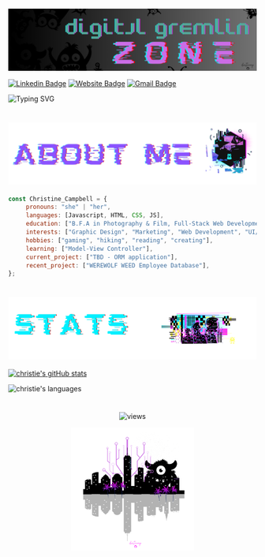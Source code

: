 ![banner](./gremlicious/header.png)

[![Linkedin Badge](https://img.shields.io/badge/-hotpink?style=flat&logo=Linkedin&logoColor=white&link=https://www.linkedin.com/in/christiecamphoto/)](https://www.linkedin.com/in/christiecamphoto/)
[![Website Badge](https://img.shields.io/badge/-purple?style=flat&logo=Google-Chrome&logoColor=white&link=https://christiecamp.com)](https://christiecamp.com)
[![Gmail Badge](https://img.shields.io/badge/-skyblue?style=flat&logo=Gmail&logoColor=white&link=mailto:christiecamphoto@gmail.com)](mailto:christiecamphoto@gmail.com)

![Typing SVG](https://readme-typing-svg.demolab.com/?lines=hello+there;welcome+gremlins)

#

### ![about-me](./gremlicious/1.png)

```javascript
const Christine_Campbell = {
     pronouns: "she" | "her",
     languages: [Javascript, HTML, CSS, JS],
     education: ["B.F.A in Photography & Film, Full-Stack Web Development Bootcamp"],
     interests: ["Graphic Design", "Marketing", "Web Development", "UI/UX", "Game Development", "DevOps"],
     hobbies: ["gaming", "hiking", "reading", "creating"],
     learning: ["Model-View Controller"],
     current_project: ["TBD - ORM application"],
     recent_project: ["WEREWOLF WEED Employee Database"],
};
```

#

### ![my-stats](./gremlicious/2.png)

[![christie's gitHub stats](https://github-readme-stats.vercel.app/api?username=christiecamp&theme=synthwave)](https://github.com/christiecamp)

![christie's languages](https://github-readme-stats.vercel.app/api/top-langs?username=christiecamp&show_icons=true&locale=en&layout=compact&theme=synthwave)


<!-- ![Snake animation](https://github.com/christiecamp/christiecamp/blob/output/github-contribution-grid-snake.svg) -->

#

<p align="center">
  <img alt="views" src="https://komarev.com/ghpvc/?username=christiecamp&style=flat-square&color=blueviolet" >
</p>

<p align="center">
<a href="https://www.christiecamp.com"><img height= 250px src ="./gremlicious/logo.png"></a>
</p>

